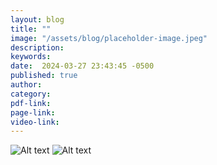 ```yaml
---
layout: blog
title: ""
image: "/assets/blog/placeholder-image.jpeg"
description: 
keywords: 
date:  2024-03-27 23:43:45 -0500
published: true
author:
category:
pdf-link:
page-link:
video-link:
---
```

<!-- use for image content posting -->
![Alt text](/assets/blog/ "a title")
![Alt text](/assets/blog/ "a title")